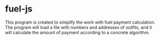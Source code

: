 # fuel-js
This program is created to simplify the work with fuel payment calculation. The program will load a file with numbers and addresses of outfits, and it will calculate the amount of payment according to a concrete algorithm.
